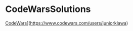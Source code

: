 # CodeWarsSolutions
[CodeWars](https://www.codewars.com/users/juniorklawa/badges/large)](https://www.codewars.com/users/juniorklawa)
